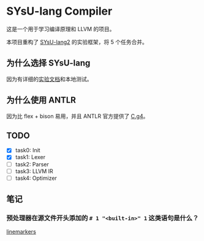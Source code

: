 # SYsU-lang Compiler

这是一个用于学习编译原理和 LLVM 的项目。

本项目重构了 [SYsU-lang2](https://github.com/arcsysu/SYsU-lang2) 的实验框架，将 5 个任务合并。

## 为什么选择 SYsU-lang

因为有详细的[实验文档](https://arcsysu.github.io/SYsU-lang2/)和本地测试。

## 为什么使用 ANTLR

因为比 flex + bison 易用，并且 ANTLR 官方提供了 [C.g4](https://github.com/antlr/grammars-v4/blob/master/c/C.g4)。

## TODO

* [x] task0: Init
* [x] task1: Lexer
* [ ] task2: Parser
* [ ] task3: LLVM IR
* [ ] task4: Optimizer

## 笔记

### 预处理器在源文件开头添加的 `# 1 "<built-in>" 1` 这类语句是什么？

[linemarkers](https://gcc.gnu.org/onlinedocs/cpp/Preprocessor-Output.html)
